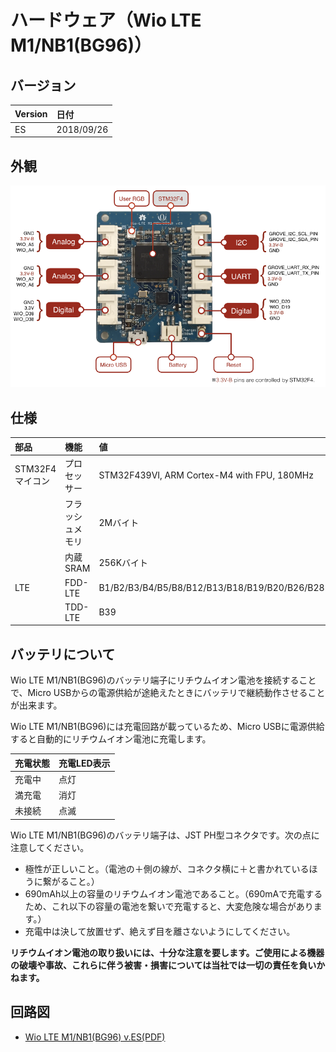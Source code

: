 # ハードウェア（Wio LTE M1/NB1(BG96)）


## バージョン

|Version|日付|
|:--|:--|
|ES|2018/09/26|

## 外観

![15](img/15.png)

## 仕様

|部品|機能|値|
|:--|:--|:--|
|STM32F4マイコン|プロセッサー|STM32F439VI, ARM Cortex-M4 with FPU, 180MHz|
||フラッシュメモリ|2Mバイト|
||内蔵SRAM|256Kバイト|
|LTE|FDD-LTE|B1/B2/B3/B4/B5/B8/B12/B13/B18/B19/B20/B26/B28|
||TDD-LTE|B39|

## バッテリについて
Wio LTE M1/NB1(BG96)のバッテリ端子にリチウムイオン電池を接続することで、Micro USBからの電源供給が途絶えたときにバッテリで継続動作させることが出来ます。  

Wio LTE M1/NB1(BG96)には充電回路が載っているため、Micro USBに電源供給すると自動的にリチウムイオン電池に充電します。

|充電状態|充電LED表示|
|:--|:--|
|充電中|点灯|
|満充電|消灯|
|未接続|点滅|

Wio LTE M1/NB1(BG96)のバッテリ端子は、JST PH型コネクタです。次の点に注意してください。

* 極性が正しいこと。（電池の＋側の線が、コネクタ横に＋と書かれているほうに繋がること。）
* 690mAh以上の容量のリチウムイオン電池であること。（690mAで充電するため、これ以下の容量の電池を繋いで充電すると、大変危険な場合があります。）
* 充電中は決して放置せず、絶えず目を離さないようにしてください。

**リチウムイオン電池の取り扱いには、十分な注意を要します。ご使用による機器の破壊や事故、これらに伴う被害・損害については当社では一切の責任を負いかねます。**

## 回路図

* [Wio LTE M1/NB1(BG96) v.ES(PDF)](https://github.com/SeeedJP/Wiki/raw/master/Wio_cell_lib_for_Arduino/files/Wio_BG96_vES.pdf)
